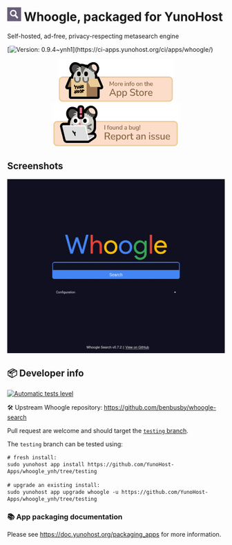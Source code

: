 <!--
N.B.: This README was automatically generated by <https://github.com/YunoHost/apps_tools/blob/main/readme_generator>
It shall NOT be edited by hand.
-->

<h1>
  <img src="https://raw.githubusercontent.com/YunoHost/apps/main/logos/whoogle.png" width="32px" alt="Logo of Whoogle">
  Whoogle, packaged for YunoHost
</h1>

Self-hosted, ad-free, privacy-respecting metasearch engine

[![Version: 0.9.4~ynh1](https://img.shields.io/badge/Version-0.9.4~ynh1-rgb(18,138,11)?style=for-the-badge)](https://ci-apps.yunohost.org/ci/apps/whoogle/)

<div align="center">
<a href="https://apps.yunohost.org/app/whoogle"><img height="100px" src="https://github.com/YunoHost/yunohost-artwork/raw/refs/heads/main/badges/neopossum-badges/badge_more_info_on_the_appstore.svg"/></a>
<a href="https://github.com/YunoHost-Apps/whoogle_ynh/issues"><img height="100px" src="https://github.com/YunoHost/yunohost-artwork/raw/refs/heads/main/badges/neopossum-badges/badge_report_an_issue.svg"/></a>
</div>


## Screenshots
![Screenshot of Whoogle](./doc/screenshots/screenshot.png)

## 📦 Developer info

[![Automatic tests level](https://apps.yunohost.org/badge/cilevel/whoogle)](https://ci-apps.yunohost.org/ci/apps/whoogle/)

🛠️ Upstream Whoogle repository: <https://github.com/benbusby/whoogle-search>

Pull request are welcome and should target the [`testing` branch](https://github.com/YunoHost-Apps/whoogle_ynh/tree/testing).

The `testing` branch can be tested using:
```
# fresh install:
sudo yunohost app install https://github.com/YunoHost-Apps/whoogle_ynh/tree/testing

# upgrade an existing install:
sudo yunohost app upgrade whoogle -u https://github.com/YunoHost-Apps/whoogle_ynh/tree/testing
```

### 📚 App packaging documentation

Please see <https://doc.yunohost.org/packaging_apps> for more information.